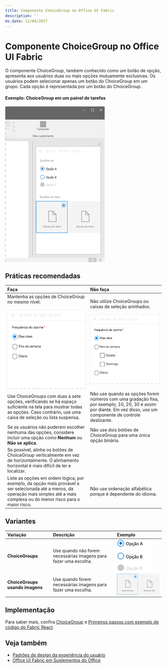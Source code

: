 ```yaml
---
title: Componente ChoiceGroup no Office UI Fabric
description: ''
ms.date: 12/04/2017
---
```




# <a name="choicegroup-component-in-office-ui-fabric"></a>Componente ChoiceGroup no Office UI Fabric

O componente ChoiceGroup, também conhecido como um botão de opção, apresenta aos usuários duas ou mais opções mutuamente exclusivas. Os usuários podem selecionar apenas um botão do ChoiceGroup em um grupo. Cada opção é representada por um botão do ChoiceGroup. 
  
#### <a name="example-choicegroup-in-a-task-pane"></a>Exemplo: ChoiceGroup em um painel de tarefas

 ![Imagem mostrando um ChoiceGroup](../images/overview-with-app-choicegroup.png)

## <a name="best-practices"></a>Práticas recomendadas

|**Faça**|**Não faça**|
|:------------|:--------------|
|Mantenha as opções de ChoiceGroup no mesmo nível.<br/><br/>![Exemplo do que fazer com ChoiceGroup](../images/choice-do.png)<br/>|Não utilize ChoiceGroups ou caixas de seleção aninhados.<br/><br/>![Exemplo do que não fazer com ChoiceGroup](../images/choice-dont.png)<br/>|
|Use ChoiceGroups com duas a sete opções, verificando se há espaço suficiente na tela para mostrar todas as opções. Caso contrário, use uma caixa de seleção ou lista suspensa.|Não use quando as opções forem números com uma gradação fixa, por exemplo, 10, 20, 30 e assim por diante. Em vez disso, use um componente de controle deslizante.|
|Se os usuários não puderem escolher nenhuma das opções, considere incluir uma opção como **Nenhum** ou **Não se aplica**.|Não use dois botões de ChoiceGroup para uma única opção binária.|
|Se possível, alinhe os botões de ChoiceGroup verticalmente em vez de horizontalmente. O alinhamento horizontal é mais difícil de ler e localizar.||
|Liste as opções em ordem lógica, por exemplo, da opção mais provável a ser selecionada até a menos, da operação mais simples até a mais complexa ou do menor risco para o maior risco. |Não use ordenação alfabética porque é dependente do idioma.|

## <a name="variants"></a>Variantes

|**Variação**|**Descrição**|**Exemplo**|
|:------------|:--------------|:----------|
|**ChoiceGroups**|Use quando não forem necessárias imagens para fazer uma escolha.|![Imagem da variante de ChoiceGroup](../images/radio.png)<br/>|
|**ChoiceGroups usando imagens**|Use quando forem necessárias imagens para fazer uma escolha.|![Variante de ChoiceGroup com imagem](../images/radio-image.png)<br/>|

## <a name="implementation"></a>Implementação

Para saber mais, confira [ChoiceGroup](https://dev.office.com/fabric#/components/choicegroup) e [Primeiros passos com exemplo de código do Fabric React](https://github.com/OfficeDev/Word-Add-in-GettingStartedFabricReact).

## <a name="see-also"></a>Veja também

- [Padrões de design da experiência do usuário](https://github.com/OfficeDev/Office-Add-in-UX-Design-Patterns-Code)
- [Office UI Fabric em Suplementos do Office](office-ui-fabric.md)
